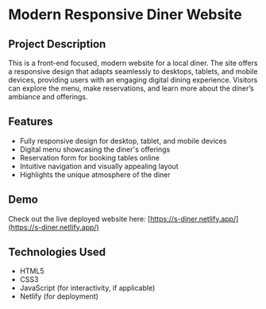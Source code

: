 # Modern Responsive Diner Website

## Project Description
This is a front-end focused, modern website for a local diner. The site offers a responsive design that adapts seamlessly to desktops, tablets, and mobile devices, providing users with an engaging digital dining experience. Visitors can explore the menu, make reservations, and learn more about the diner’s ambiance and offerings.  

## Features
- Fully responsive design for desktop, tablet, and mobile devices  
- Digital menu showcasing the diner's offerings  
- Reservation form for booking tables online  
- Intuitive navigation and visually appealing layout  
- Highlights the unique atmosphere of the diner  

## Demo
Check out the live deployed website here: [https://s-diner.netlify.app/](https://s-diner.netlify.app/)  

## Technologies Used
- HTML5  
- CSS3  
- JavaScript (for interactivity, if applicable)
- Netlify (for deployment)  
